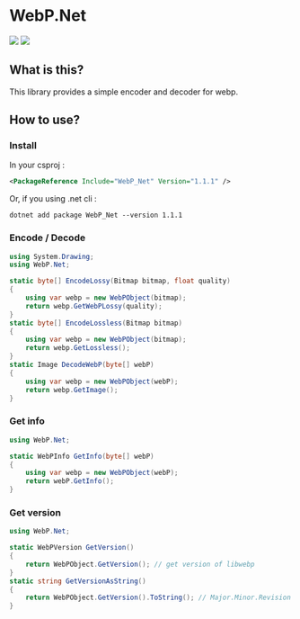 # WebP.Net

![](https://img.shields.io/badge/C%23-239120?style=for-the-badge&logo=c-sharp&logoColor=white)
[![](https://img.shields.io/badge/NuGet-004880?style=for-the-badge&logo=nuget&logoColor=white)](https://www.nuget.org/packages/WebP_Net/)

## What is this?

This library provides a simple encoder and decoder for webp.

## How to use?

### Install

In your csproj :

```xml
<PackageReference Include="WebP_Net" Version="1.1.1" />
```

Or, if you using .net cli :

```
dotnet add package WebP_Net --version 1.1.1
```

### Encode / Decode

```c#
using System.Drawing;
using WebP.Net;

static byte[] EncodeLossy(Bitmap bitmap, float quality)
{
    using var webp = new WebPObject(bitmap);
    return webp.GetWebPLossy(quality);
}
static byte[] EncodeLossless(Bitmap bitmap)
{
    using var webp = new WebPObject(bitmap);
    return webp.GetLossless();
}
static Image DecodeWebP(byte[] webP)
{
    using var webp = new WebPObject(webP);
    return webp.GetImage();
}
```

### Get info

```c#
using WebP.Net;

static WebPInfo GetInfo(byte[] webP)
{
    using var webp = new WebPObject(webP);
    return webP.GetInfo();
}
```

### Get version

```c#
using WebP.Net;

static WebPVersion GetVersion()
{
    return WebPObject.GetVersion(); // get version of libwebp
}
static string GetVersionAsString()
{
    return WebPObject.GetVersion().ToString(); // Major.Minor.Revision
}
```
